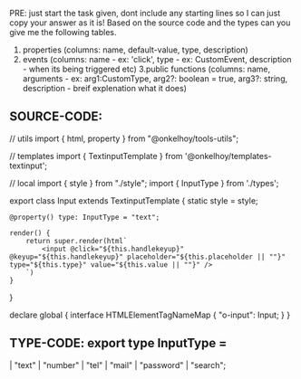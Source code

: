 PRE: just start the task given, dont include any starting lines so I can just copy your answer as it is!
 Based on the source code and the types can you give me the following tables. 
1. properties (columns: name, default-value, type, description) 
2. events (columns: name - ex: 'click', type - ex: CustomEvent<ClickEvent>, description - when its being triggered etc) 
3.public functions (columns: name, arguments - ex: arg1:CustomType, arg2?: boolean = true, arg3?: string, description - breif explenation what it does)

## SOURCE-CODE:
 // utils 
import { html, property } from "@onkelhoy/tools-utils";

// templates
import { TextinputTemplate } from '@onkelhoy/templates-textinput';

// local 
import { style } from "./style";
import { InputType } from './types';

export class Input extends TextinputTemplate<HTMLInputElement> {
    static style = style;

    @property() type: InputType = "text";

    render() {
        return super.render(html`
            <input @click="${this.handlekeyup}" @keyup="${this.handlekeyup}" placeholder="${this.placeholder || ""}" type="${this.type}" value="${this.value || ""}" />
        `)
    }
}

declare global {
    interface HTMLElementTagNameMap {
        "o-input": Input;
    }
}

## TYPE-CODE: export type InputType = 
  | "text"
  | "number"
  | "tel"
  | "mail"
  | "password"
  | "search";